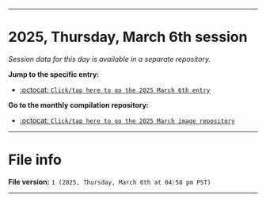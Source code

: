 
***

# 2025, Thursday, March 6th session

_Session data for this day is available in a separate repository._

**Jump to the specific entry:**

- [:octocat: `Click/tap here to go the 2025 March 6th entry`](https://github.com/seanpm2001/SeansLifeArchive_Images_MotorWorld_CarFactory_Y2025_V3/tree/SeansLifeArchive_Images_MotorWorld_CarFactory_Y2025_V3_Main-dev/2025/03_March/06/)

**Go to the monthly compilation repository:**

- [:octocat: `Click/tap here to go the 2025 March image repository`](https://github.com/seanpm2001/SeansLifeArchive_Images_MotorWorld_CarFactory_Y2025_V3/)

***

# File info

**File version:** `1 (2025, Thursday, March 6th at 04:58 pm PST)`

***
